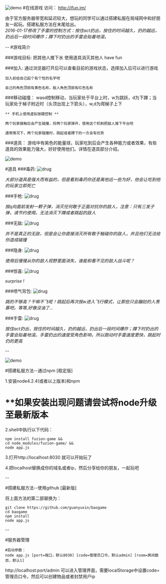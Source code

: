 ![demo](https://raw.githubusercontent.com/guanyuxin/baogame/master/doc/demo1.gif)
#在线游戏
访问： http://ifun.im/

由于官方服务器带宽和延迟较大，想玩的同学可以通过搭建私服在局域网中和好朋友一起玩。搭建私服方法在末尾给出。
<br>
*2016-01-17修改了手雷的控制方式：按住act扔出，按住的时间越久，扔的越远，扔出后一段时间爆炸；蹲下时扔出的手雷会贴着地滚。*

--
#游戏简介

###游戏目标:
	把其他人推下水
	使用道具消灭其他人
	have fun

###加入:
	通过浏览器打开后可以查看目前的游戏状态，选择加入后可以进行游戏
	
	加入前给自己起个有个性的名字吧
	
	自己的角色顶部有黄色名称，敌人角色顶部有红色名称

###移动碰撞：
	wasd控制移动，当玩家处于平台上时，w为跳跃，d为下蹲；当玩家处于梯子附近时（头顶出现上下箭头），w,d为爬梯子上下
	
    ** 手机上使用虚拟按键控制 **

	两个玩家接触后会产生碰撞，将两个玩家弹开，使用这个机制把敌人推下平台吧
	
	通常情况下，两个玩家碰撞时，跳起或者蹲下的一方会有优势

###道具：
	游戏中有紫色的能量球，玩家吃到后会产生各种能力或者效果，有些道具的效果能力强大，好好使用他们。详情在道具部分介绍。

![demo](https://raw.githubusercontent.com/guanyuxin/baogame/master/doc/demo2.gif)

#道具
###毒药:
![drug](https://raw.githubusercontent.com/guanyuxin/baogame/master/doc/drug.png)

*大部分道具是强大而有益的，但是看到毒药你还是离他远一些为好，他会让吃到他的玩家立即死亡*

###手枪:
![drug](https://raw.githubusercontent.com/guanyuxin/baogame/master/doc/gun.png)

*按q向面前发射一颗子弹，消灭任何敢于正面对抗你的敌人，注意：只有三发子弹，请节约使用。无法消灭下蹲或者跳起的敌人*

###无敌:
![drug](https://raw.githubusercontent.com/guanyuxin/baogame/master/doc/power.png)

*并不是真正的无敌，但是会让你直接消灭所有敢于触碰你的敌人，并且他们无法给你造成碰撞*

###隐身:
![drug](https://raw.githubusercontent.com/guanyuxin/baogame/master/doc/hide.png)

*使用后慢慢从你的敌人视野里面消失，谁能和看不见的敌人战斗呢？*

###惊喜:
![drug](https://raw.githubusercontent.com/guanyuxin/baogame/master/doc/random.png)

*surprise !*

###喷气背包:
![drug](https://raw.githubusercontent.com/guanyuxin/baogame/master/doc/flypack.png)

*跳的不够高？干嘛不飞呢！跳起后再次按w进入飞行模式，让那些只会蹦跶的人羡慕吧。等等,好像没油了...*

###手雷:
![drug](https://raw.githubusercontent.com/guanyuxin/baogame/master/doc/grenade.png)

*按住act扔出，按住的时间越久，扔的越远，扔出后一段时间爆炸；蹲下时扔出的手雷会贴着地滚。手雷扔出的速度受角色影响，所以跑动时手雷速度更快，跳起时仍的更高*

--

![demo](https://raw.githubusercontent.com/guanyuxin/baogame/master/doc/demo3.gif)

#搭建私服方法--通过npm [稳定版]

1.安装node4.2.4(或者以上版本)和npm
# **如果安装出现问题请尝试将node升级至最新版本

2.shell中执行以下代码：

```
npm install fuzion-game &&
cd node_modules/fuzion-game/ &&
node app.js
```

3.打开http://localhost:8030  就可以开始玩了

4.把localhost替换成你的域名或者ip，然后分享给你的朋友，一起玩吧

--

#搭建私服方法--使用github [最新版]

将上面方法的第二部替换为：

```
git clone https://github.com/guanyuxin/baogame
cd baogame
npm install
node app.js
```
--

#服务器管理

```
#启动参数：
node app.js [port=端口，默认8030] [code=管理员口令，默认admin] [room=房间数目，默认1]
```
http://localhost:port/admin  可以进入管理界面，需要localStorage中设置code=管理员口令，然后可以创建物品或者封禁用户ip

